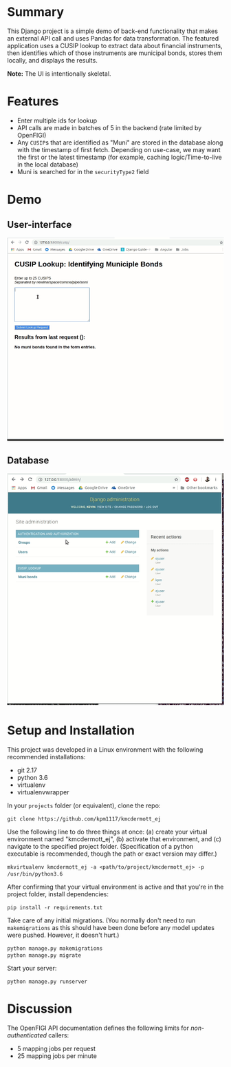 # Summary

This Django project is a simple demo of back-end functionality that makes an external API call and uses Pandas for data transformation. The featured application uses a CUSIP lookup to extract data about financial instruments, then identifies which of those instruments are municipal bonds, stores them locally, and displays the results.

**Note:** The UI is intentionally skeletal.

# Features

* Enter multiple ids for lookup
* API calls are made in batches of 5 in the backend (rate limited by OpenFIGI)
* Any `CUSIP`s that are identified as "Muni" are stored in the database along with the timestamp 
  of first fetch. Depending on use-case, we may want the first or the latest timestamp (for example,
  caching logic/Time-to-live in the local database)
* Muni is searched for in the `securityType2` field

# Demo

## User-interface

![](kmcdermott_ej_demo_ux.gif)

## Database

![](kmcdermott_ej_demo_database.gif)


# Setup and Installation

This project was developed in a Linux environment with the following
recommended installations:

* git 2.17
* python 3.6
* virtualenv
* virtualenvwrapper

In your `projects` folder (or equivalent), clone the repo:  

```
git clone https://github.com/kpm1117/kmcdermott_ej
```

Use the following line to do three things at once: (a) create your virtual
environment named "kmcdermott_ej", (b) activate that environment, and (c) navigate
to the specified project folder. (Specification of a python executable is
recommended, though the path or exact version may differ.)

```
mkvirtualenv kmcdermott_ej -a <path/to/project/kmcdermott_ej> -p /usr/bin/python3.6
```

After confirming that your virtual environment is active and that you're in
the project folder, install dependencies:

```
pip install -r requirements.txt
```

Take care of any initial migrations. (You normally don't need to run
`makemigrations` as this should have been done before any model updates
were pushed. However, it doesn't hurt.)

```
python manage.py makemigrations
python manage.py migrate
```

Start your server:

```
python manage.py runserver
```

# Discussion

The OpenFIGI API documentation defines the following limits for
*non-authenticated* callers:

* 5 mapping jobs per request
* 25 mapping jobs per minute

